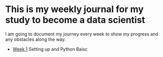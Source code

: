 # This is my weekly journal for my study to become a data scientist

I am going to document my journey every week to show my progress and any obstacles along the way.

- [Week 1](https://github.com/leungbonia/blog-posts/blob/main/journal/week1.md) Setting up and Python Baisc

